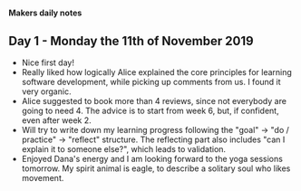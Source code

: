 #### Makers daily notes

## Day 1 - Monday the 11th of November 2019

- Nice first day!
- Really liked how logically Alice explained the core principles for learning software development, while picking up comments from us. I found it very organic.
- Alice suggested to book more than 4 reviews, since not everybody are going to need 4. The advice is to start from week 6, but, if confident, even after week 2.
- Will try to write down my learning progress following the "goal" -> "do / practice" -> "reflect" structure. The reflecting part also includes "can I explain it to someone else?", which leads to validation.
- Enjoyed Dana's energy and I am looking forward to the yoga sessions tomorrow. My spirit animal is eagle, to describe a solitary soul who likes movement.